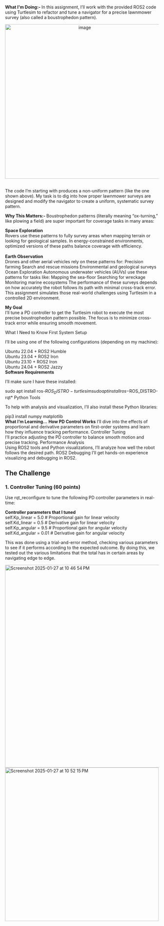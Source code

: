 <b> What I'm Doing:- </b>
In this assignment, I’ll work with the provided ROS2 code using Turtlesim to refactor and tune a navigator for a precise lawnmower survey (also called a boustrophedon pattern). <br>
<center><img width="506" alt="image" src="https://github.com/user-attachments/assets/6a741c3d-a1fb-4f2d-9de8-3fadbe402e82" /></center><br>

The code I’m starting with produces a non-uniform pattern (like the one shown above). My task is to dig into how proper lawnmower surveys are designed and modify the navigator to create a uniform, systematic survey pattern.

<b> Why This Matters:- </b>
Boustrophedon patterns (literally meaning “ox-turning,” like plowing a field) are super important for coverage tasks in many areas:

<b> Space Exploration </b><br>
Rovers use these patterns to fully survey areas when mapping terrain or looking for geological samples. In energy-constrained environments, optimized versions of these paths balance coverage with efficiency.
<br><br><b>Earth Observation</b><br>
Drones and other aerial vehicles rely on these patterns for:
Precision farming
Search and rescue missions
Environmental and geological surveys
Ocean Exploration
Autonomous underwater vehicles (AUVs) use these patterns for tasks like:
Mapping the sea-floor
Searching for wreckage
Monitoring marine ecosystems
The performance of these surveys depends on how accurately the robot follows its path with minimal cross-track error. This assignment simulates those real-world challenges using Turtlesim in a controlled 2D environment.

<b>My Goal</b><br>
I’ll tune a PD controller to get the Turtlesim robot to execute the most precise boustrophedon pattern possible. The focus is to minimize cross-track error while ensuring smooth movement.

What I Need to Know First
System Setup

I’ll be using one of the following configurations (depending on my machine):<br>

Ubuntu 22.04 + ROS2 Humble<br>
Ubuntu 23.04 + ROS2 Iron<br>
Ubuntu 23.10 + ROS2 Iron<br>
Ubuntu 24.04 + ROS2 Jazzy<br>
<b>Software Requirements</b>

I’ll make sure I have these installed:

sudo apt install ros-$ROS_DISTRO-turtlesim
sudo apt install ros-$ROS_DISTRO-rqt*
Python Tools

To help with analysis and visualization, I’ll also install these Python libraries:

pip3 install numpy matplotlib<br>
<be> <b>What I’m Learning...</b>
<b> How PD Control Works</b>
I’ll dive into the effects of proportional and derivative parameters on first-order systems and learn how they influence tracking performance.
Controller Tuning<br>
I’ll practice adjusting the PD controller to balance smooth motion and precise tracking.
Performance Analysis<br>
Using ROS2 tools and Python visualizations, I’ll analyze how well the robot follows the desired path.
ROS2 Debugging
I’ll get hands-on experience visualizing and debugging in ROS2.

## The Challenge

### 1. Controller Tuning (60 points)
Use rqt_reconfigure to tune the following PD controller parameters in real-time:<br>


<b>Controller parameters that I tuned<br></b>
self.Kp_linear = 5.0   # Proportional gain for linear velocity<br>
self.Kd_linear = 0.5   # Derivative gain for linear velocity<br>
self.Kp_angular = 9.5  # Proportional gain for angular velocity<br>
self.Kd_angular = 0.01  # Derivative gain for angular velocity<br>


This was done using a trial-and-error method, checking various parameters to see if it performs according to the expected outcome. By doing this, we tested out the various limitations that the total has in certain areas by navigating edge to edge.

<img width="664" alt="Screenshot 2025-01-27 at 10 46 54 PM" src="https://github.com/user-attachments/assets/b7bb433b-11d6-43d1-ac3e-99fb5db5faf2" />
<img width="503" alt="Screenshot 2025-01-27 at 10 52 15 PM" src="https://github.com/user-attachments/assets/5c056088-5a93-4d92-ba51-5bbf8d2eedd7" />



